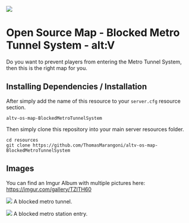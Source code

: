 ![](https://i.imgur.com/5KRMpaA.jpeg)

# Open Source Map - Blocked Metro Tunnel System - alt:V
Do you want to prevent players from entering the Metro Tunnel System, then this is the right map for you.

## Installing Dependencies / Installation

After simply add the name of this resource to your `server.cfg` resource section.

`altv-os-map-BlockedMetroTunnelSystem`

Then simply clone this repository into your main server resources folder.

```
cd resources
git clone https://github.com/ThomasMarangoni/altv-os-map-BlockedMetroTunnelSystem
```

## Images
You can find an Imgur Album with multiple pictures here:
https://imgur.com/gallery/TZlTH60

![](https://i.imgur.com/5KRMpaA.jpeg)
A blocked metro tunnel.

![](https://i.imgur.com/3bRJxmS.png)
A blocked metro station entry.
